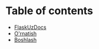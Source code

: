 # Table of contents

* [FlaskUzDocs](README.md)
* [O'rnatish](ornatish.md)
* [Boshlash](boshlash.md)
